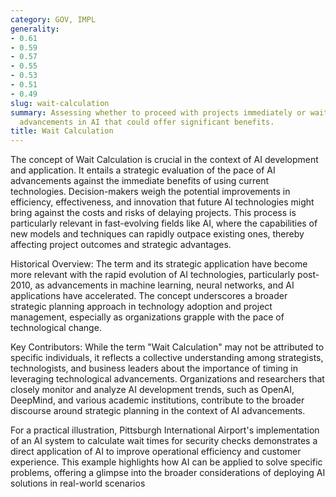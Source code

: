 ```yaml
---
category: GOV, IMPL
generality:
- 0.61
- 0.59
- 0.57
- 0.55
- 0.53
- 0.51
- 0.49
slug: wait-calculation
summary: Assessing whether to proceed with projects immediately or wait for future
  advancements in AI that could offer significant benefits.
title: Wait Calculation
---
```


The concept of Wait Calculation is crucial in the context of AI development and application. It entails a strategic evaluation of the pace of AI advancements against the immediate benefits of using current technologies. Decision-makers weigh the potential improvements in efficiency, effectiveness, and innovation that future AI technologies might bring against the costs and risks of delaying projects. This process is particularly relevant in fast-evolving fields like AI, where the capabilities of new models and techniques can rapidly outpace existing ones, thereby affecting project outcomes and strategic advantages.

Historical Overview: The term and its strategic application have become more relevant with the rapid evolution of AI technologies, particularly post-2010, as advancements in machine learning, neural networks, and AI applications have accelerated. The concept underscores a broader strategic planning approach in technology adoption and project management, especially as organizations grapple with the pace of technological change.

Key Contributors: While the term "Wait Calculation" may not be attributed to specific individuals, it reflects a collective understanding among strategists, technologists, and business leaders about the importance of timing in leveraging technological advancements. Organizations and researchers that closely monitor and analyze AI development trends, such as OpenAI, DeepMind, and various academic institutions, contribute to the broader discourse around strategic planning in the context of AI advancements.

For a practical illustration, Pittsburgh International Airport's implementation of an AI system to calculate wait times for security checks demonstrates a direct application of AI to improve operational efficiency and customer experience. This example highlights how AI can be applied to solve specific problems, offering a glimpse into the broader considerations of deploying AI solutions in real-world scenarios